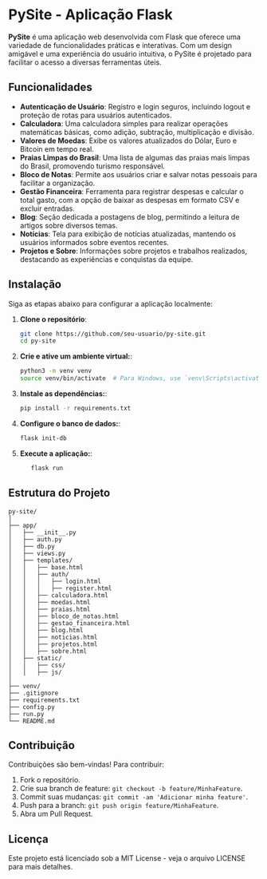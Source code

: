 # PySite - Aplicação Flask

**PySite** é uma aplicação web desenvolvida com Flask que oferece uma variedade de funcionalidades práticas e interativas. Com um design amigável e uma experiência do usuário intuitiva, o PySite é projetado para facilitar o acesso a diversas ferramentas úteis.

## Funcionalidades

- **Autenticação de Usuário**: Registro e login seguros, incluindo logout e proteção de rotas para usuários autenticados.
- **Calculadora**: Uma calculadora simples para realizar operações matemáticas básicas, como adição, subtração, multiplicação e divisão.
- **Valores de Moedas**: Exibe os valores atualizados do Dólar, Euro e Bitcoin em tempo real.
- **Praias Limpas do Brasil**: Uma lista de algumas das praias mais limpas do Brasil, promovendo turismo responsável.
- **Bloco de Notas**: Permite aos usuários criar e salvar notas pessoais para facilitar a organização.
- **Gestão Financeira**: Ferramenta para registrar despesas e calcular o total gasto, com a opção de baixar as despesas em formato CSV e excluir entradas.
- **Blog**: Seção dedicada a postagens de blog, permitindo a leitura de artigos sobre diversos temas.
- **Notícias**: Tela para exibição de notícias atualizadas, mantendo os usuários informados sobre eventos recentes.
- **Projetos e Sobre**: Informações sobre projetos e trabalhos realizados, destacando as experiências e conquistas da equipe.

## Instalação

Siga as etapas abaixo para configurar a aplicação localmente:

1. **Clone o repositório**:

   ```bash
   git clone https://github.com/seu-usuario/py-site.git
   cd py-site

2. **Crie e ative um ambiente virtual:**:

   ```bash
   python3 -m venv venv
   source venv/bin/activate  # Para Windows, use `venv\Scripts\activate`
   
3. **Instale as dependências:**:

   ```bash
   pip install -r requirements.txt
   
   
4. **Configure o banco de dados:**:

   ```bash
   flask init-db
   

5. **Execute a aplicação:**:

   ```bash
      flask run


## Estrutura do Projeto

```plaintext
py-site/
│
├── app/
│   ├── __init__.py
│   ├── auth.py
│   ├── db.py
│   ├── views.py
│   ├── templates/
│   │   ├── base.html
│   │   ├── auth/
│   │   │   ├── login.html
│   │   │   ├── register.html
│   │   ├── calculadora.html
│   │   ├── moedas.html
│   │   ├── praias.html
│   │   ├── bloco_de_notas.html
│   │   ├── gestao_financeira.html
│   │   ├── blog.html
│   │   ├── noticias.html
│   │   ├── projetos.html
│   │   ├── sobre.html
│   ├── static/
│   │   ├── css/
│   │   ├── js/
│
├── venv/
├── .gitignore
├── requirements.txt
├── config.py
├── run.py
└── README.md
```

## Contribuição

Contribuições são bem-vindas! Para contribuir:

1. Fork o repositório.
2. Crie sua branch de feature: `git checkout -b feature/MinhaFeature`.
3. Commit suas mudanças: `git commit -am 'Adicionar minha feature'`.
4. Push para a branch: `git push origin feature/MinhaFeature`.
5. Abra um Pull Request.

## Licença

Este projeto está licenciado sob a MIT License - veja o arquivo LICENSE para mais detalhes.
